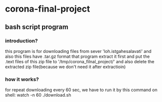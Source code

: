 # corona-final-project
##   bash script program

### introduction?
this program is for downloading files from sever 'loh.istgahesalavati'
and also this files have .tar.gz format that program extract it first 
and put the .text files of this zip file to '/tmp/corona_filnal_project/'
and also delete the extracted zip file(because we don't need it after extractioin)

### how it works?
for repeat downloading every 60 sec, we have to run it by this command on shell:
watch -n 60 ./download.sh
